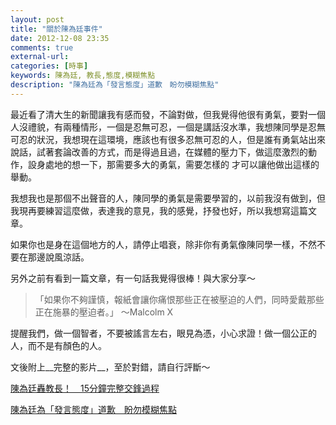 ```yaml
---
layout: post
title: "關於陳為廷事件"
date: 2012-12-08 23:35
comments: true
external-url: 
categories: [時事]
keywords: 陳為廷, 教長,態度,模糊焦點
description: "陳為廷為「發言態度」道歉　盼勿模糊焦點"
---
```


最近看了清大生的新聞讓我有感而發，不論對做，但我覺得他很有勇氣，要對一個人沒禮貌，有兩種情形，一個是忍無可忍，一個是講話沒水準，我想陳同學是忍無可忍的狀況，我想現在這環境，應該也有很多忍無可忍的人，但是誰有勇氣站出來說話，試著套論改善的方式，而是得過且過，在媒體的壓力下，做這麼激烈的動作，設身處地的想一下，那需要多大的勇氣，需要怎樣的 才可以讓他做出這樣的舉動。

我想我也是那個不出聲音的人，陳同學的勇氣是需要學習的，以前我沒有做到，但我現再要練習這麼做，表達我的意見，我的感覺，抒發也好，所以我想寫這篇文章。

如果你也是身在這個地方的人，請停止唱衰，除非你有勇氣像陳同學一樣，不然不要在那邊說風涼話。


另外之前有看到一篇文章，有一句話我覺得很棒！與大家分享～

>「如果你不夠謹慎，報紙會讓你痛恨那些正在被壓迫的人們，同時愛戴那些正在施暴的壓迫者。」
> ～Malcolm X 

提醒我們，做一個智者，不要被謠言左右，眼見為憑，小心求證！做一個公正的人，而不是有顏色的人。

文後附上__完整的影片__，至於對錯，請自行評斷～

[陳為廷轟教長！　15分鐘完整交鋒過程](http://www.youtube.com/watch?v=tHA7QEgnTbY)

[陳為廷為「發言態度」道歉　盼勿模糊焦點](http://www.nexttv.com.tw/news/realtime/latest/10523520)










